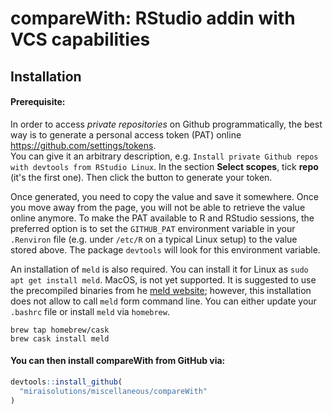 <!-- README.md is generated from README.Rmd. Please edit that file -->
**compareWith**: RStudio addin with VCS capabilities
====================================================

Installation
------------

#### Prerequisite:

In order to access *private repositories* on Github programmatically, the best way is to generate a personal access token (PAT) online <https://github.com/settings/tokens>.  
You can give it an arbitrary description, e.g. `Install private Github repos with devtools from RStudio Linux`. In the section **Select scopes**, tick **repo** (it's the first one). Then click the button to generate your token.

Once generated, you need to copy the value and save it somewhere. Once you move away from the page, you will not be able to retrieve the value online anymore. To make the PAT available to R and RStudio sessions, the preferred option is to set the `GITHUB_PAT` environment variable in your `.Renviron` file (e.g. under `/etc/R` on a typical Linux setup) to the value stored above. The package `devtools` will look for this environment variable.

An installation of `meld` is also required. You can install it for Linux as `sudo apt get install meld`. MacOS, is not yet supported. It is suggested to use the precompiled binaries from he [meld website](http://meldmerge.org); however, this installation does not allow to call `meld` form command line. You can either update your `.bashrc` file or install `meld` via `homebrew`.

```
brew tap homebrew/cask
brew cask install meld
```

#### You can then install **compareWith** from GitHub via:

``` r
devtools::install_github(
  "miraisolutions/miscellaneous/compareWith"
)
```

